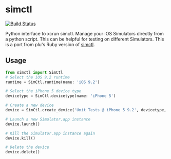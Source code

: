 # simctl

[![Build Status](https://travis-ci.org/oliverhu/simctl.svg?branch=master)](https://travis-ci.org/oliverhu/simctl)

Python interface to xcrun simctl. Manage your iOS Simulators directly from a python script. This can be helpful for testing on different Simulators. This is a port from plu's Ruby version of [simctl](https://github.com/plu).

## Usage

```python
from simctl import SimCtl
# Select the iOS 9.2 runtime
runtime = SimCtl.runtime(name: 'iOS 9.2')

# Select the iPhone 5 device type
devicetype = SimCtl.devicetype(name: 'iPhone 5')

# Create a new device
device = SimCtl.create_device('Unit Tests @ iPhone 5 9.2', devicetype, runtime)

# Launch a new Simulator.app instance
device.launch()

# Kill the Simulator.app instance again
device.kill()

# Delete the device
device.delete()

```

